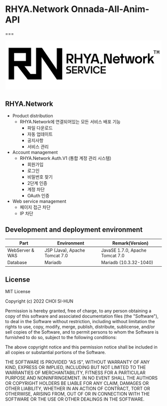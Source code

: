 # RHYA.Network Onnada-All-Anim-API
===

![RHYA.Network Logo](rhya-network-logo.png)

## RHYA.Network
* Product distribution
  - RHYA.Network에 연결되어있는 모든 서비스 배포 기능
    + 파일 다운로드
    + 자동 업데이트
    + 공지사항
    + 서비스 관리
* Account management
  - RHYA.Network Auth.V1 (통합 계정 관리 시스템)
    + 회원가입
    + 로그인
    + 비밀번호 찾기
    + 2단계 인증
    + 계정 차단
    + OAuth 인증
* Web service management
  - 페이지 접근 차단
  - IP 차단

## Development and deployment environment
| Part                           | Environment                     | Remark(Version)                 |
| --------------------------     | ------------------------------- | ------------------------------- |
| WebServer & WAS                | JSP (Java), Apache Tomcat 7.0   | JavaSE 1.7.0, Apache Tomcat 7.0 |
| Database                       | Mariadb                         | Mariadb (10.3.32-1040)          |


## License
MIT License

Copyright (c) 2022 CHOI SI-HUN

Permission is hereby granted, free of charge, to any person obtaining a copy
of this software and associated documentation files (the "Software"), to deal
in the Software without restriction, including without limitation the rights
to use, copy, modify, merge, publish, distribute, sublicense, and/or sell
copies of the Software, and to permit persons to whom the Software is
furnished to do so, subject to the following conditions:

The above copyright notice and this permission notice shall be included in all
copies or substantial portions of the Software.

THE SOFTWARE IS PROVIDED "AS IS", WITHOUT WARRANTY OF ANY KIND, EXPRESS OR
IMPLIED, INCLUDING BUT NOT LIMITED TO THE WARRANTIES OF MERCHANTABILITY,
FITNESS FOR A PARTICULAR PURPOSE AND NONINFRINGEMENT. IN NO EVENT SHALL THE
AUTHORS OR COPYRIGHT HOLDERS BE LIABLE FOR ANY CLAIM, DAMAGES OR OTHER
LIABILITY, WHETHER IN AN ACTION OF CONTRACT, TORT OR OTHERWISE, ARISING FROM,
OUT OF OR IN CONNECTION WITH THE SOFTWARE OR THE USE OR OTHER DEALINGS IN THE
SOFTWARE.
